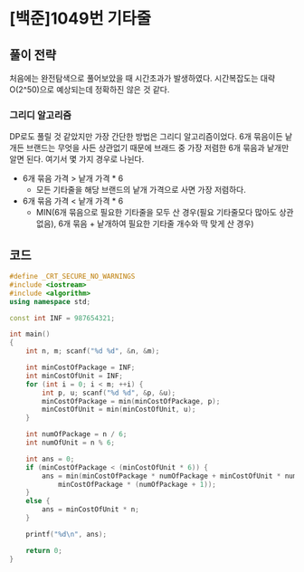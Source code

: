 # [백준]1049번 기타줄

## 풀이 전략
처음에는 완전탐색으로 풀어보았을 때 시간초과가 발생하였다. 시간복잡도는 대략 O(2^50)으로 예상되는데 정확하진 않은 것 같다.

### 그리디 알고리즘
DP로도 풀릴 것 같았지만 가장 간단한 방법은 그리디 알고리즘이었다. 6개 묶음이든 낱개든 브랜드는 무엇을 사든 상관없기 때문에 브래드 중 가장 저렴한 6개 묶음과 낱개만 알면 된다. 여기서 몇 가지 경우로 나뉜다.
- 6개 묶음 가격 > 낱개 가격 * 6
	- 모든 기타줄을 해당 브랜드의 낱개 가격으로 사면 가장 저렴하다.
- 6개 묶음 가격 < 낱개 가격 * 6
	- MIN(6개 묶음으로 필요한 기타줄을 모두 산 경우(필요 기타줄모다 많아도 상관없음), 6개 묶음 + 낱개하여 필요한 기타줄 개수와 딱 맞게 산 경우)

## 코드

```cpp
#define _CRT_SECURE_NO_WARNINGS
#include <iostream>
#include <algorithm>
using namespace std;

const int INF = 987654321;

int main()
{
	int n, m; scanf("%d %d", &n, &m);

	int minCostOfPackage = INF;
	int minCostOfUnit = INF;
	for (int i = 0; i < m; ++i) {
		int p, u; scanf("%d %d", &p, &u);
		minCostOfPackage = min(minCostOfPackage, p);
		minCostOfUnit = min(minCostOfUnit, u);
	}

	int numOfPackage = n / 6;
	int numOfUnit = n % 6;

	int ans = 0;
	if (minCostOfPackage < (minCostOfUnit * 6)) {
		ans = min(minCostOfPackage * numOfPackage + minCostOfUnit * numOfUnit,
			minCostOfPackage * (numOfPackage + 1));
	}
	else {
		ans = minCostOfUnit * n;
	}

	printf("%d\n", ans);

	return 0;
}
```
